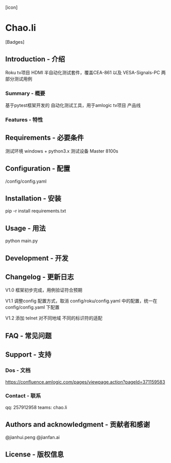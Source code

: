 [icon]

# Chao.li

[Badges]

## Introduction - 介绍
Roku tv项目 HDMI 半自动化测试套件，覆盖CEA-861 以及 VESA-Signals-PC 两部分测试用例

### Summary - 概要
基于pytest框架开发的 自动化测试工具，用于amlogic tv项目 产品线

### Features - 特性

## Requirements - 必要条件
测试环境 windows + python3.x 
测试设备 Master 8100s


## Configuration - 配置
/config/config.yaml

## Installation - 安装
pip -r install requirements.txt

## Usage - 用法
python main.py

## Development - 开发

## Changelog - 更新日志
V1.0  框架初步完成，用例验证符合预期

V1.1  调整config 配置方式，取消 config/roku/config.yaml 中的配置，统一在config/config.yaml 下配置

V1.2  添加 telnet 对不同地域 不同的标识符的适配

## FAQ - 常见问题

## Support - 支持

### Dos - 文档
https://confluence.amlogic.com/pages/viewpage.action?pageId=371159583

### Contact - 联系
qq: 257912958
teams: chao.li

## Authors and acknowledgment - 贡献者和感谢
@jianhui.peng @jianfan.ai 

## License - 版权信息